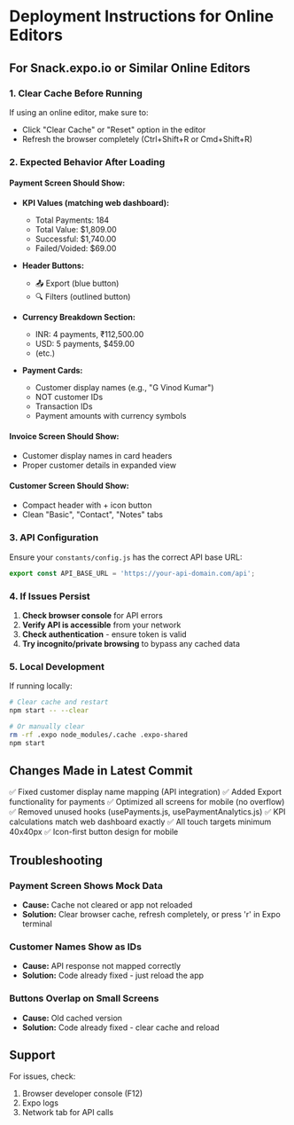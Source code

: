 # Deployment Instructions for Online Editors

## For Snack.expo.io or Similar Online Editors

### 1. Clear Cache Before Running
If using an online editor, make sure to:
- Click "Clear Cache" or "Reset" option in the editor
- Refresh the browser completely (Ctrl+Shift+R or Cmd+Shift+R)

### 2. Expected Behavior After Loading

#### Payment Screen Should Show:
- **KPI Values (matching web dashboard):**
  - Total Payments: 184
  - Total Value: $1,809.00
  - Successful: $1,740.00
  - Failed/Voided: $69.00

- **Header Buttons:**
  - 📤 Export (blue button)
  - 🔍 Filters (outlined button)

- **Currency Breakdown Section:**
  - INR: 4 payments, ₹112,500.00
  - USD: 5 payments, $459.00
  - (etc.)

- **Payment Cards:**
  - Customer display names (e.g., "G Vinod Kumar")
  - NOT customer IDs
  - Transaction IDs
  - Payment amounts with currency symbols

#### Invoice Screen Should Show:
- Customer display names in card headers
- Proper customer details in expanded view

#### Customer Screen Should Show:
- Compact header with + icon button
- Clean "Basic", "Contact", "Notes" tabs

### 3. API Configuration

Ensure your `constants/config.js` has the correct API base URL:
```javascript
export const API_BASE_URL = 'https://your-api-domain.com/api';
```

### 4. If Issues Persist

1. **Check browser console** for API errors
2. **Verify API is accessible** from your network
3. **Check authentication** - ensure token is valid
4. **Try incognito/private browsing** to bypass any cached data

### 5. Local Development

If running locally:
```bash
# Clear cache and restart
npm start -- --clear

# Or manually clear
rm -rf .expo node_modules/.cache .expo-shared
npm start
```

## Changes Made in Latest Commit

✅ Fixed customer display name mapping (API integration)
✅ Added Export functionality for payments
✅ Optimized all screens for mobile (no overflow)
✅ Removed unused hooks (usePayments.js, usePaymentAnalytics.js)
✅ KPI calculations match web dashboard exactly
✅ All touch targets minimum 40x40px
✅ Icon-first button design for mobile

## Troubleshooting

### Payment Screen Shows Mock Data
- **Cause:** Cache not cleared or app not reloaded
- **Solution:** Clear browser cache, refresh completely, or press 'r' in Expo terminal

### Customer Names Show as IDs
- **Cause:** API response not mapped correctly
- **Solution:** Code already fixed - just reload the app

### Buttons Overlap on Small Screens
- **Cause:** Old cached version
- **Solution:** Code already fixed - clear cache and reload

## Support
For issues, check:
1. Browser developer console (F12)
2. Expo logs
3. Network tab for API calls
